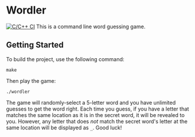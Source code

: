 # Wordler
[![C/C++ CI](https://github.com/Qinbeans/Wordler/actions/workflows/c-cpp.yml/badge.svg)](https://github.com/Qinbeans/Wordler/actions/workflows/c-cpp.yml)
This is a command line word guessing game.

## Getting Started

To build the project, use the following command:

```
make
```

Then play the game:

```
./wordler
```

The game will randomly-select a 5-letter word and you have unlimited guesses to get the word right. Each time you guess, if you have a letter that matches the same location as it is in the secret word, it will be revealed to you. However, any letter that does *not* match the secret word's letter at the same location will be displayed as `_`. Good luck!
